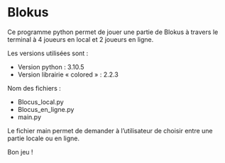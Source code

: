 # Blokus

Ce programme python permet de jouer une partie de Blokus à travers le terminal à 4 joueurs en local et 2 joueurs en ligne.

Les versions utilisées sont :
- Version python : 3.10.5
- Version librairie « colored » : 2.2.3

Nom des fichiers :
-	Blocus_local.py
-	Blocus_en_ligne.py
-	main.py

Le fichier main permet de demander à l’utilisateur de choisir entre une partie locale ou en ligne.

Bon jeu !

